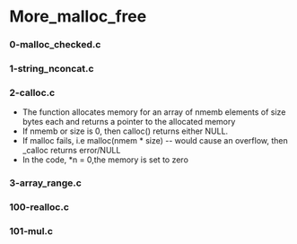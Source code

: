 # More_malloc_free

### 0-malloc_checked.c

### 1-string_nconcat.c

### 2-calloc.c
- The function allocates memory for an array of nmemb elements of size bytes each and returns a pointer to the allocated memory
- If nmemb or size is 0, then calloc() returns either NULL.
- If malloc fails, i.e malloc(nmem * size) -- would cause an overflow, then _calloc returns error/NULL
- In the code, *n = 0,the memory is set to zero
### 3-array_range.c

### 100-realloc.c

### 101-mul.c
